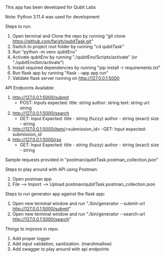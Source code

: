 This app has been developed for Qubit Labs

Note: Python 3.11.4 was used for development

Steps to run:

1. Open terminal and Clone the repo by running "git clone https://github.com/farizh/qubitTask.git"
2. Switch to project root folder by running "cd qubitTask"
3. Run "python -m venv qubitEnv"
4. Activate qubitEnv by running "./qubitEnv/Scripts/activate"   (or "./qubitEnv/bin/activate")
6. Install required dependencies by running "pip install -r requirements.txt"
7. Run flask app by running "flask --app app run"
8. Validate flask server running on http://127.0.0.1:5000


API Endpoints Available:
1. http://127.0.0.1:5000/submit
    - POST:
        Inputs expected:
            title: string
            author: string
            text: string
            url: string
2. http://127.0.0.1:5000/search
    - GET:
        Input Expected:
            title - string (fuzzy)
            author - string (exact)
            size - string
3. http://127.0.0.1:5000/item/<submission_id>
    -GET:
        Input expected:
            submission_id
4. http://127.0.0.1:5000/rss
    - GET:
        Input Expected:
            title - string (fuzzy)
            author - string (exact)
            size - string

Sample requests provided in "postman/qubitTask.postman_collection.json"

Steps to play around with API using Postman:
1. Open postman app
2. File --> Import --> Upload postman/qubitTask.postman_collection.json

Steps to run generator app against the flask app:
1. Open new terminal window and run "./bin/generator --submit-url http://127.0.0.1:5000/submit"
2. Open new terminal window and run "./bin/generator --search-url  http://127.0.0.1:5000/search"


Things to improve in repo:
1. Add proper logger
2. Add input validation, sanitization. (marshmallow)
3. Add swagger to play around with api endpoints



